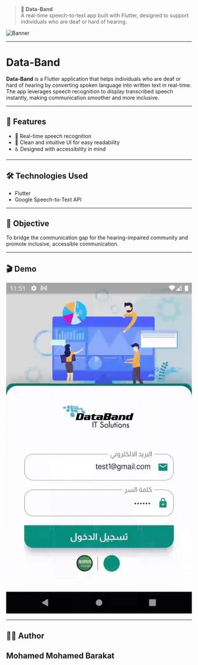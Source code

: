 > 📱 **Data-Band**  
> A real-time speech-to-text app built with Flutter, designed to support individuals who are deaf or hard of hearing.

![Banner](images/WelcomeScreen.png)

---

# Data-Band

**Data-Band** is a Flutter application that helps individuals who are deaf or hard of hearing by converting spoken language into written text in real-time.  
The app leverages speech recognition to display transcribed speech instantly, making communication smoother and more inclusive.

---

## 🚀 Features

- 🎤 Real-time speech recognition  
- 🧼 Clean and intuitive UI for easy readability  
- ♿ Designed with accessibility in mind  

---

## 🛠️ Technologies Used

- Flutter  
- Google Speech-to-Text API  

---

## 🎯 Objective

To bridge the communication gap for the hearing-impaired community and promote inclusive, accessible communication.

---

## 🎬 Demo

![App Demo](images/OverView.gif)

---

## 🧑‍💻 Author

**Mohamed Mohamed Barakat**  
---

